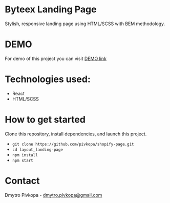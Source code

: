 # Byteex Landing Page
Stylish, responsive landing page using HTML/SCSS with BEM methodology.

# DEMO
For demo of this project you can visit [DEMO link](https://pivkopa.github.io/shopify-page)

# Technologies used:
- React
- HTML/SCSS

# How to get started
Clone this repository, install dependencies, and launch this project.

- `git clone https://github.com/pivkopa/shopify-page.git`
- `cd layout_landing-page`
- `npm install`
- `npm start`

# Contact
Dmytro Pivkopa - dmytro.pivkopa@gmail.com

